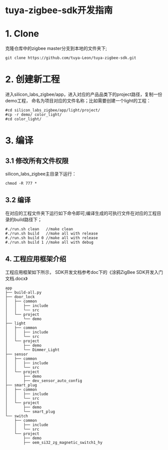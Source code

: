 # tuya-zigbee-sdk开发指南
# **1. Clone**
克隆仓库中的zigbee master分支到本地的文件夹下;
```
git clone https://github.com/tuya-Leon/tuya-zigbee-sdk.git
```
# **2. 创建新工程**
进入silicon_labs_zigbee/app，进入对应的产品品类下的project路径，复制一份demo工程， 命名为项目对应的文件名称；比如需要创建一个light的工程：
```
#cd silicon_labs_zigbee/app/light/project/
#cp -r demo/ color_light/
#cd color_light/
```
# **3. 编译**
## **3.1 修改所有文件权限**
silicon_labs_zigbee主目录下运行：
```
chmod -R 777 *
```
## **3.2 编译**
在对应的工程文件夹下运行如下命令即可;编译生成的可执行文件在对应的工程目录的build路径下；
```
#./run.sh clean   //make clean
#./run.sh build   //make all with release
#./run.sh build 0 //make all with release
#./run.sh build 1 //make all with debug
```
## **4. 工程应用框架介绍**
工程应用框架如下所示， SDK开发文档参考doc下的《涂鸦ZigBee SDK开发入门文档.docx》
```
app
├── build-all.py
├── door_lock
│   ├── common
│   │   ├── include
│   │   └── src
│   └── project
│       └── demo
├── light
│   ├── common
│   │   ├── include
│   │   └── src
│   └── project
│       ├── demo
│       └── Dimmer_Light
├── sensor
│   ├── common
│   │   ├── include
│   │   └── src
│   └── project
│       ├── demo
│       ├── dev_sensor_auto_config
├── smart_plug
│   ├── common
│   │   ├── include
│   │   └── src
│   └── project
│       ├── demo
│       └── smart_plug
└── switch
    ├── common
    │   ├── include
    │   └── src
    └── project
        ├── demo
        ├── oem_si32_zg_magnetic_switch1_hy
```

